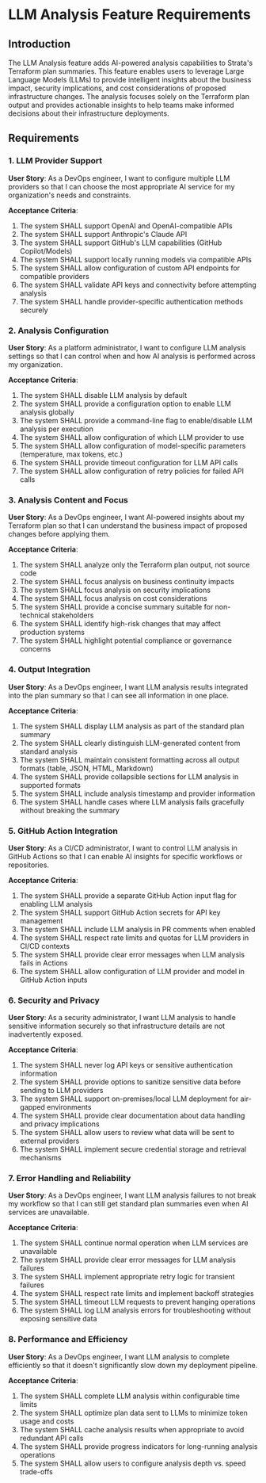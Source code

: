 # LLM Analysis Feature Requirements

## Introduction

The LLM Analysis feature adds AI-powered analysis capabilities to Strata's Terraform plan summaries. This feature enables users to leverage Large Language Models (LLMs) to provide intelligent insights about the business impact, security implications, and cost considerations of proposed infrastructure changes. The analysis focuses solely on the Terraform plan output and provides actionable insights to help teams make informed decisions about their infrastructure deployments.

## Requirements

### 1. LLM Provider Support
**User Story**: As a DevOps engineer, I want to configure multiple LLM providers so that I can choose the most appropriate AI service for my organization's needs and constraints.

**Acceptance Criteria**:
1. The system SHALL support OpenAI and OpenAI-compatible APIs
2. The system SHALL support Anthropic's Claude API
3. The system SHALL support GitHub's LLM capabilities (GitHub Copilot/Models)
4. The system SHALL support locally running models via compatible APIs
5. The system SHALL allow configuration of custom API endpoints for compatible providers
6. The system SHALL validate API keys and connectivity before attempting analysis
7. The system SHALL handle provider-specific authentication methods securely

### 2. Analysis Configuration
**User Story**: As a platform administrator, I want to configure LLM analysis settings so that I can control when and how AI analysis is performed across my organization.

**Acceptance Criteria**:
1. The system SHALL disable LLM analysis by default
2. The system SHALL provide a configuration option to enable LLM analysis globally
3. The system SHALL provide a command-line flag to enable/disable LLM analysis per execution
4. The system SHALL allow configuration of which LLM provider to use
5. The system SHALL allow configuration of model-specific parameters (temperature, max tokens, etc.)
6. The system SHALL provide timeout configuration for LLM API calls
7. The system SHALL allow configuration of retry policies for failed API calls

### 3. Analysis Content and Focus
**User Story**: As a DevOps engineer, I want AI-powered insights about my Terraform plan so that I can understand the business impact of proposed changes before applying them.

**Acceptance Criteria**:
1. The system SHALL analyze only the Terraform plan output, not source code
2. The system SHALL focus analysis on business continuity impacts
3. The system SHALL focus analysis on security implications
4. The system SHALL focus analysis on cost considerations
5. The system SHALL provide a concise summary suitable for non-technical stakeholders
6. The system SHALL identify high-risk changes that may affect production systems
7. The system SHALL highlight potential compliance or governance concerns

### 4. Output Integration
**User Story**: As a DevOps engineer, I want LLM analysis results integrated into the plan summary so that I can see all information in one place.

**Acceptance Criteria**:
1. The system SHALL display LLM analysis as part of the standard plan summary
2. The system SHALL clearly distinguish LLM-generated content from standard analysis
3. The system SHALL maintain consistent formatting across all output formats (table, JSON, HTML, Markdown)
4. The system SHALL provide collapsible sections for LLM analysis in supported formats
5. The system SHALL include analysis timestamp and provider information
6. The system SHALL handle cases where LLM analysis fails gracefully without breaking the summary

### 5. GitHub Action Integration
**User Story**: As a CI/CD administrator, I want to control LLM analysis in GitHub Actions so that I can enable AI insights for specific workflows or repositories.

**Acceptance Criteria**:
1. The system SHALL provide a separate GitHub Action input flag for enabling LLM analysis
2. The system SHALL support GitHub Action secrets for API key management
3. The system SHALL include LLM analysis in PR comments when enabled
4. The system SHALL respect rate limits and quotas for LLM providers in CI/CD contexts
5. The system SHALL provide clear error messages when LLM analysis fails in Actions
6. The system SHALL allow configuration of LLM provider and model in GitHub Action inputs

### 6. Security and Privacy
**User Story**: As a security administrator, I want LLM analysis to handle sensitive information securely so that infrastructure details are not inadvertently exposed.

**Acceptance Criteria**:
1. The system SHALL never log API keys or sensitive authentication information
2. The system SHALL provide options to sanitize sensitive data before sending to LLM providers
3. The system SHALL support on-premises/local LLM deployment for air-gapped environments
4. The system SHALL provide clear documentation about data handling and privacy implications
5. The system SHALL allow users to review what data will be sent to external providers
6. The system SHALL implement secure credential storage and retrieval mechanisms

### 7. Error Handling and Reliability
**User Story**: As a DevOps engineer, I want LLM analysis failures to not break my workflow so that I can still get standard plan summaries even when AI services are unavailable.

**Acceptance Criteria**:
1. The system SHALL continue normal operation when LLM services are unavailable
2. The system SHALL provide clear error messages for LLM analysis failures
3. The system SHALL implement appropriate retry logic for transient failures
4. The system SHALL respect rate limits and implement backoff strategies
5. The system SHALL timeout LLM requests to prevent hanging operations
6. The system SHALL log LLM analysis errors for troubleshooting without exposing sensitive data

### 8. Performance and Efficiency
**User Story**: As a DevOps engineer, I want LLM analysis to complete efficiently so that it doesn't significantly slow down my deployment pipeline.

**Acceptance Criteria**:
1. The system SHALL complete LLM analysis within configurable time limits
2. The system SHALL optimize plan data sent to LLMs to minimize token usage and costs
3. The system SHALL cache analysis results when appropriate to avoid redundant API calls
4. The system SHALL provide progress indicators for long-running analysis operations
5. The system SHALL allow users to configure analysis depth vs. speed trade-offs